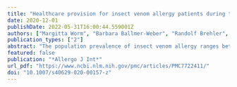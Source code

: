 ```yaml
---
title: "Healthcare provision for insect venom allergy patients during the COVID-19 pandemic"
date: 2020-12-01
publishDate: 2022-05-31T16:00:44.559001Z
authors: ["Margitta Worm", "Barbara Ballmer-Weber", "Randolf Brehler", "Mandy Cuevas", "Anna Gschwend", "Karin Hartmann", "Thomas Hawranek", "Wolfram Hötzenecker", "Bernhard Homey", "Thilo Jakob", "Natalija Novak", "Julia Pickert", "Joachim Saloga", "Knut Schäkel", "Axel Trautmann", "Regina Treudler", "Bettina Wedi", "Gunter Sturm", "Franziska Rueff"]
publication_types: ["2"]
abstract: "The population prevalence of insect venom allergy ranges between 3–5%, and it can lead to potentially life-threatening allergic reactions. Patients who have experienced a systemic allergic reaction following an insect sting should be referred to an allergy specialist for diagnosis and treatment. Due to the widespread reduction in outpatient and inpatient care capacities in recent months as a result of the COVID-19 pandemic, the various allergy specialized centers in Germany, Austria, and Switzerland have taken different measures to ensure that patients with insect venom allergy will continue to receive optimal allergy care. A recent data analysis from the various centers revealed that there has been a major reduction in newly initiated insect venom immunotherapy (a 48.5% decline from March–June 2019 compared to March–June 2020: data from various centers in Germany, Austria, and Switzerland). The present article proposes defined organizational measures (e.g., telephone and video appointments, rearranging waiting areas and implementing hygiene measures and social distancing rules at stable patient numbers) and medical measures (collaboration with practice-based physicians with regard to primary diagnostics, rapid COVID-19 testing, continuing already-initiated insect venom immunotherapy in the outpatient setting by making use of the maximal permitted injection intervals, prompt initiation of insect venom immunotherapy during the summer season, and, where necessary, using outpatient regimens particularly out of season) for the care of insect venom allergy patients during the COVID-19 pandemic."
featured: false
publication: "*Allergo J Int*"
url_pdf: "https://www.ncbi.nlm.nih.gov/pmc/articles/PMC7722411/"
doi: "10.1007/s40629-020-00157-z"
---
```



